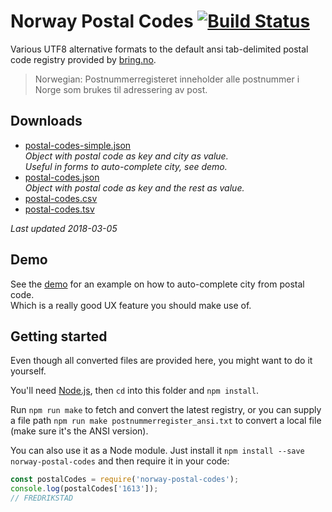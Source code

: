 # Norway Postal Codes [![Build Status](https://travis-ci.org/sindresorhus/norway-postal-codes.svg?branch=gh-pages)](https://travis-ci.org/sindresorhus/norway-postal-codes)

Various UTF8 alternative formats to the default ansi tab-delimited postal code registry provided by [bring.no](http://www.bring.no/radgivning/sende-noe/adressetjenester/adresseregistre).

> Norwegian: Postnummerregisteret inneholder alle postnummer i Norge som brukes til adressering av post.


## Downloads

- [postal-codes-simple.json](https://raw.github.com/sindresorhus/norway-postal-codes/gh-pages/converted/postal-codes-simple.json)<br>
  *Object with postal code as key and city as value.<br>
  Useful in forms to auto-complete city, see demo.*
- [postal-codes.json](https://raw.github.com/sindresorhus/norway-postal-codes/gh-pages/converted/postal-codes.json)<br>
  *Object with postal code as key and the rest as value.*
- [postal-codes.csv](https://raw.github.com/sindresorhus/norway-postal-codes/gh-pages/converted/postal-codes.csv)
- [postal-codes.tsv](https://raw.github.com/sindresorhus/norway-postal-codes/gh-pages/converted/postal-codes.tsv)

*Last updated 2018-03-05*


## Demo

See the [demo](https://sindresorhus.com/norway-postal-codes) for an example on how to auto-complete city from postal code.<br>
Which is a really good UX feature you should make use of.


## Getting started

Even though all converted files are provided here, you might want to do it yourself.

You'll need [Node.js](https://nodejs.org), then `cd` into this folder and `npm install`.

Run `npm run make` to fetch and convert the latest registry, or you can supply a file path `npm run make postnummerregister_ansi.txt` to convert a local file (make sure it's the ANSI version).

You can also use it as a Node module. Just install it `npm install --save norway-postal-codes` and then require it in your code:

```js
const postalCodes = require('norway-postal-codes');
console.log(postalCodes['1613']);
// FREDRIKSTAD
```
